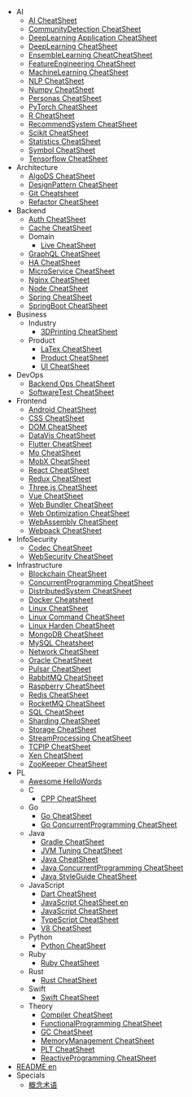   - AI
    - [AI CheatSheet](/AI/AI-CheatSheet.md)
    - [CommunityDetection CheatSheet](/AI/CommunityDetection-CheatSheet.md)
    - [DeepLearning Application CheatSheet](/AI/DeepLearning-Application-CheatSheet.md)
    - [DeepLearning CheatSheet](/AI/DeepLearning-CheatSheet.md)
    - [EnsembleLearning CheatCheatSheet](/AI/EnsembleLearning-CheatCheatSheet.md)
    - [FeatureEngineering CheatSheet](/AI/FeatureEngineering-CheatSheet.md)
    - [MachineLearning CheatSheet](/AI/MachineLearning-CheatSheet.md)
    - [NLP CheatSheet](/AI/NLP-CheatSheet.md)
    - [Numpy CheatSheet](/AI/Numpy-CheatSheet.md)
    - [Personas CheatSheet](/AI/Personas-CheatSheet.md)
    - [PyTorch CheatSheet](/AI/PyTorch-CheatSheet.md)
    - [R CheatSheet](/AI/R-CheatSheet.md)
    - [RecommendSystem CheatSheet](/AI/RecommendSystem-CheatSheet.md)
    - [Scikit CheatSheet](/AI/Scikit-CheatSheet.md)
    - [Statistics CheatSheet](/AI/Statistics-CheatSheet.md)
    - [Symbol CheatSheet](/AI/Symbol-CheatSheet.md)
    - [Tensorflow CheatSheet](/AI/Tensorflow-CheatSheet.md)
  - Architecture
    - [AlgoDS CheatSheet](/Architecture/AlgoDS-CheatSheet.md)
    - [DesignPattern CheatSheet](/Architecture/DesignPattern-CheatSheet.md)
    - [Git Cheatsheet](/Architecture/Git-Cheatsheet.md)
    - [Refactor CheatSheet](/Architecture/Refactor-CheatSheet.md)
  - Backend
    - [Auth CheatSheet](/Backend/Auth-CheatSheet.md)
    - [Cache CheatSheet](/Backend/Cache-CheatSheet.md)
    - Domain
      - [Live CheatSheet](/Backend/Domain/Live-CheatSheet.md)
    - [GraphQL CheatSheet](/Backend/GraphQL-CheatSheet.md)
    - [HA CheatSheet](/Backend/HA-CheatSheet.md)
    - [MicroService CheatSheet](/Backend/MicroService-CheatSheet.md)
    - [Nginx CheatSheet](/Backend/Nginx-CheatSheet.md)
    - [Node CheatSheet](/Backend/Node-CheatSheet.md)
    - [Spring CheatSheet](/Backend/Spring-CheatSheet.md)
    - [SpringBoot CheatSheet](/Backend/SpringBoot-CheatSheet.md)
  - Business
    - Industry
      - [3DPrinting CheatSheet](/Business/Industry/3DPrinting-CheatSheet.md)
    - Product
      - [LaTex CheatSheet](/Business/Product/LaTex-CheatSheet.md)
      - [Product CheatSheet](/Business/Product/Product-CheatSheet.md)
      - [UI CheatSheet](/Business/Product/UI-CheatSheet.md)
  - DevOps
    - [Backend Ops CheatSheet](/DevOps/Backend-Ops-CheatSheet.md)
    - [SoftwareTest CheatSheet](/DevOps/SoftwareTest-CheatSheet.md)
  - Frontend
    - [Android CheatSheet](/Frontend/Android-CheatSheet.md)
    - [CSS CheatSheet](/Frontend/CSS-CheatSheet.md)
    - [DOM CheatSheet](/Frontend/DOM-CheatSheet.md)
    - [DataVis CheatSheet](/Frontend/DataVis-CheatSheet.md)
    - [Flutter CheatSheet](/Frontend/Flutter-CheatSheet.md)
    - [Mo CheatSheet](/Frontend/Mo-CheatSheet.md)
    - [MobX CheatSheet](/Frontend/MobX-CheatSheet.md)
    - [React CheatSheet](/Frontend/React-CheatSheet.md)
    - [Redux CheatSheet](/Frontend/Redux-CheatSheet.md)
    - [Three.js CheatSheet](/Frontend/Three.js-CheatSheet.md)
    - [Vue CheatSheet](/Frontend/Vue-CheatSheet.md)
    - [Web Bundler CheatSheet](/Frontend/Web-Bundler-CheatSheet.md)
    - [Web Optimization CheatSheet](/Frontend/Web-Optimization-CheatSheet.md)
    - [WebAssembly CheatSheet](/Frontend/WebAssembly-CheatSheet.md)
    - [Webpack CheatSheet](/Frontend/Webpack-CheatSheet.md)
  - InfoSecurity
    - [Codec CheatSheet](/InfoSecurity/Codec-CheatSheet.md)
    - [WebSecurity CheatSheet](/InfoSecurity/WebSecurity-CheatSheet.md)
  - Infrastructure
    - [Blockchain CheatSheet](/Infrastructure/Blockchain-CheatSheet.md)
    - [ConcurrentProgramming CheatSheet](/Infrastructure/ConcurrentProgramming-CheatSheet.md)
    - [DistributedSystem CheatSheet](/Infrastructure/DistributedSystem-CheatSheet.md)
    - [Docker Cheatsheet](/Infrastructure/Docker-Cheatsheet.md)
    - [Linux CheatSheet](/Infrastructure/Linux-CheatSheet.md)
    - [Linux Command CheatSheet](/Infrastructure/Linux-Command-CheatSheet.md)
    - [Linux Harden CheatSheet](/Infrastructure/Linux-Harden-CheatSheet.md)
    - [MongoDB CheatSheet](/Infrastructure/MongoDB-CheatSheet.md)
    - [MySQL Cheatsheet](/Infrastructure/MySQL-Cheatsheet.md)
    - [Network CheatSheet](/Infrastructure/Network-CheatSheet.md)
    - [Oracle CheatSheet](/Infrastructure/Oracle-CheatSheet.md)
    - [Pulsar CheatSheet](/Infrastructure/Pulsar-CheatSheet.md)
    - [RabbitMQ CheatSheet](/Infrastructure/RabbitMQ-CheatSheet.md)
    - [Raspberry CheatSheet](/Infrastructure/Raspberry-CheatSheet.md)
    - [Redis CheatSheet](/Infrastructure/Redis-CheatSheet.md)
    - [RocketMQ CheatSheet](/Infrastructure/RocketMQ-CheatSheet.md)
    - [SQL CheatSheet](/Infrastructure/SQL-CheatSheet.md)
    - [Sharding CheatSheet](/Infrastructure/Sharding-CheatSheet.md)
    - [Storage CheatSheet](/Infrastructure/Storage-CheatSheet.md)
    - [StreamProcessing CheatSheet](/Infrastructure/StreamProcessing-CheatSheet.md)
    - [TCPIP CheatSheet](/Infrastructure/TCPIP-CheatSheet.md)
    - [Xen CheatSheet](/Infrastructure/Xen-CheatSheet.md)
    - [ZooKeeper CheatSheet](/Infrastructure/ZooKeeper-CheatSheet.md)
  - PL
    - [Awesome HelloWords](/PL/Awesome-HelloWords.md)
    - C
      - [CPP CheatSheet](/PL/C/CPP-CheatSheet.md)
    - Go
      - [Go CheatSheet](/PL/Go/Go-CheatSheet.md)
      - [Go ConcurrentProgramming CheatSheet](/PL/Go/Go-ConcurrentProgramming-CheatSheet.md)
    - Java
      - [Gradle CheatSheet](/PL/Java/Gradle-CheatSheet.md)
      - [JVM Tuning CheatSheet](/PL/Java/JVM-Tuning-CheatSheet.md)
      - [Java CheatSheet](/PL/Java/Java-CheatSheet.md)
      - [Java ConcurrentProgramming CheatSheet](/PL/Java/Java-ConcurrentProgramming-CheatSheet.md)
      - [Java StyleGuide CheatSheet](/PL/Java/Java-StyleGuide-CheatSheet.md)
    - JavaScript
      - [Dart CheatSheet](/PL/JavaScript/Dart-CheatSheet.md)
      - [JavaScript CheatSheet en](/PL/JavaScript/JavaScript-CheatSheet-en.md)
      - [JavaScript CheatSheet](/PL/JavaScript/JavaScript-CheatSheet.md)
      - [TypeScript CheatSheet](/PL/JavaScript/TypeScript-CheatSheet.md)
      - [V8 CheatSheet](/PL/JavaScript/V8-CheatSheet.md)
    - Python
      - [Python CheatSheet](/PL/Python/Python-CheatSheet.md)
    - Ruby
      - [Ruby CheatSheet](/PL/Ruby/Ruby-CheatSheet.md)
    - Rust
      - [Rust CheatSheet](/PL/Rust/Rust-CheatSheet.md)
    - Swift
      - [Swift CheatSheet](/PL/Swift/Swift-CheatSheet.md)
    - Theory
      - [Compiler CheatSheet](/PL/Theory/Compiler-CheatSheet.md)
      - [FunctionalProgramming CheatSheet](/PL/Theory/FunctionalProgramming-CheatSheet.md)
      - [GC CheatSheet](/PL/Theory/GC-CheatSheet.md)
      - [MemoryManagement CheatSheet](/PL/Theory/MemoryManagement-CheatSheet.md)
      - [PLT CheatSheet](/PL/Theory/PLT-CheatSheet.md)
      - [ReactiveProgramming CheatSheet](/PL/Theory/ReactiveProgramming-CheatSheet.md)
  - [README en](/README-en.md)
  - Specials
    - [概念术语](/Specials/概念术语.md)